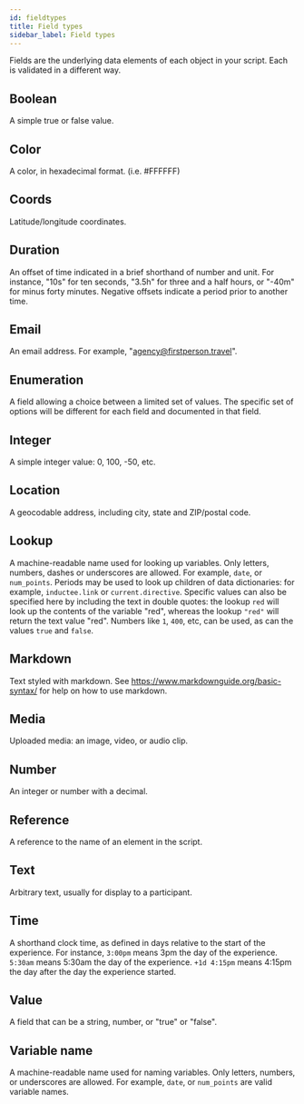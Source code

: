 ```yaml
---
id: fieldtypes
title: Field types
sidebar_label: Field types
---
```


Fields are the underlying data elements of each object in your script. Each is validated in a different way.
## Boolean

A simple true or false value.





## Color

A color, in hexadecimal format. (i.e. #FFFFFF)





## Coords

Latitude/longitude coordinates.





## Duration

An offset of time indicated in a brief shorthand of number and unit. For instance, "10s" for ten seconds, "3.5h" for three and a half hours, or "-40m" for minus forty minutes. Negative offsets indicate a period prior to another time.





## Email

An email address. For example, "agency@firstperson.travel".





## Enumeration

A field allowing a choice between a limited set of values. The specific set of options will be different for each field and documented in that field.





## Integer

A simple integer value: 0, 100, -50, etc.





## Location

A geocodable address, including city, state and ZIP/postal code.





## Lookup

A machine-readable name used for looking up variables. Only letters, numbers, dashes or underscores are allowed. For example, `date`, or `num_points`. Periods may be used to look up children of data dictionaries: for example, `inductee.link` or `current.directive`. Specific values can also be specified here by including the text in double quotes: the lookup `red` will look up the contents of the variable "red", whereas the lookup `"red"` will return the text value "red". Numbers like `1`, `400`, etc, can be used, as can the values `true` and `false`.





## Markdown

Text styled with markdown. See https://www.markdownguide.org/basic-syntax/ for help on how to use markdown.





## Media

Uploaded media: an image, video, or audio clip.





## Number

An integer or number with a decimal.





## Reference

A reference to the name of an element in the script.





## Text

Arbitrary text, usually for display to a participant.





## Time

A shorthand clock time, as defined in days relative to the start of the experience. For instance, `3:00pm` means 3pm the day of the experience. `5:30am` means 5:30am the day of the experience. `+1d 4:15pm` means 4:15pm the day after the day the experience started.





## Value

A field that can be a string, number, or "true" or "false".





## Variable name

A machine-readable name used for naming variables. Only letters, numbers, or underscores are allowed. For example, `date`, or `num_points` are valid variable names.





